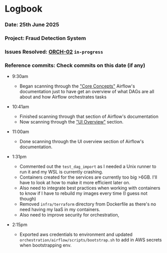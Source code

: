 # Logbook
### Date: 25th June 2025
### Project: Fraud Detection System
### Issues Resolved: [ORCH-02](https://github.com/EsosaOrumwese/fraud-detection-system/issues/23) `in-progress`
### Reference commits: Check commits on this date (if any)

* 9:30am
  * Began scanning through the ["Core Concepts"](https://airflow.apache.org/docs/apache-airflow/stable/core-concepts/index.html) Airflow's documentation just to have get an overview of what DAGs are all about and how Airflow orchestrates tasks

* 10:41am
  * Finished scanning through that section of Airflow's documentation
  * Now scanning through the ["UI Overview"](https://airflow.apache.org/docs/apache-airflow/stable/ui.html) section.

* 11:00am
  * Done scanning through the UI overview section of Airflow's documentation.

* 1:31pm
  * Commented out the `test_dag_import` as I needed a Unix runner to run it and my WSL is currently crashing.
  * Containers created for the services are currently too big >6GB. I'll have to look at how to make it more efficient later on.
  * Also need to integrate best practices when working with containers to know if I have to rebuild my images every time (I guess not though)
  * Removed `infra/terraform` directory from Dockerfile as there's no need having my IaaS in my containers. 
  * Also need to improve security for orchestration,

* 2:15pm
  * Exported aws credentials to environment and updated `orchestration/airflow/scripts/bootstrap.sh` to add in AWS secrets when bootstrapping env.